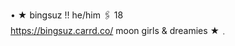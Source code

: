 • ★  bingsuz !!  he/him  🖇️  18  
https://bingsuz.carrd.co/
moon girls & dreamies ★﹒  

<!---
bingsuz/bingsuz is a ✨ special ✨ repository because its `README.md` (this file) appears on your GitHub profile.
You can click the Preview link to take a look at your changes.
--->
